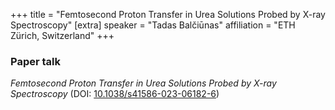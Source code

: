+++
title = "Femtosecond Proton Transfer in Urea Solutions Probed by X-ray Spectroscopy"
[extra]
speaker = "Tadas Balčiūnas"
affiliation = "ETH Zürich, Switzerland"
+++

### Paper talk
_Femtosecond Proton Transfer in Urea Solutions Probed by X-ray
Spectroscopy_ (DOI: [10.1038/s41586-023-06182-6](https://doi.org/10.1038/s41586-023-06182-6))
